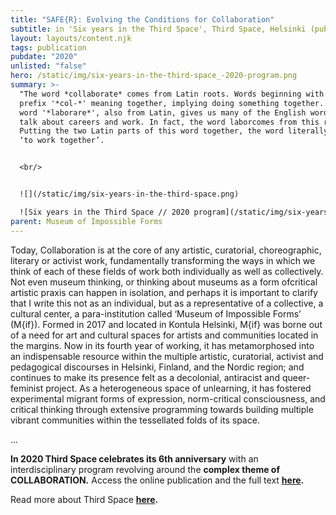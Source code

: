 ```yaml
---
title: "SAFE{R}: Evolving the Conditions for Collaboration"
subtitle: in 'Six years in the Third Space', Third Space, Helsinki (published online)
layout: layouts/content.njk
tags: publication
pubdate: "2020"
unlisted: "false"
hero: /static/img/six-years-in-the-third-space_-2020-program.png
summary: >-
  "The word *collaborate* comes from Latin roots. Words beginning with the
  prefix '*col-*' meaning together, implying doing something together. The root
  word '*laborare*', also from Latin, gives us many of the English words used to
  talk about careers and work. In fact, the word laborcomes from this root word.
  Putting the two Latin parts of this word together, the word literally means
  ‘to work together’.


  <br/>


  ![](/static/img/six-years-in-the-third-space.png)

  ![Six years in the Third Space // 2020 program](/static/img/six-years-in-the-third-space_-2020-program.png)
parent: Museum of Impossible Forms
---
```

Today, Collaboration is at the core of any artistic, curatorial, choreographic, literary or activist work, fundamentally transforming the ways in which we think of each of these fields of work both individually as well as collectively. Not even museum thinking, or thinking about museums as a form ofcritical artistic praxis can happen in isolation, and perhaps it is important to clarify that I write this not as an individual, but as a representative of a collective, a cultural center, a para-institution called ‘Museum of Impossible Forms’ (M{if}). Formed in 2017 and located in Kontula Helsinki, M{if} was borne out of a need for art and cultural spaces for artists and communities located in the margins. Now in its fourth year of working, it has metamorphosed into an indispensable resource within the multiple artistic, curatorial, activist and pedagogical discourses in Helsinki, Finland, and the Nordic region; and continues to make its presence felt as a decolonial, antiracist and queer-feminist project. As a heterogeneous space of unlearning, it has fostered experimental migrant forms of expression, norm-critical consciousness, and critical thinking through extensive programming towards building multiple vibrant communities within the tessellated folds of its space.
<br/>

...

**​In 2020 Third Space celebrates its 6th anniversary** with an interdisciplinary program revolving around the **complex theme of COLLABORATION.** Access the online publication and the full text **[here](https://6yearsinthe3rdspace.com/contributions/SAFE_R_Evolving-the-Conditions-for-Collaboration-Or-From-Safer-Spaces-to-Safer-People).**

Read more about Third Space **[here](<  http://www.th1rdspac3.com/2020.html>).**
